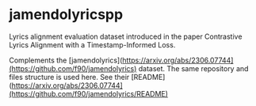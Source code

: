 # jamendolyricspp

Lyrics alignment evaluation dataset introduced in the paper Contrastive Lyrics Alignment with a Timestamp-Informed Loss.

Complements the [jamendolyrics](https://arxiv.org/abs/2306.07744](https://github.com/f90/jamendolyrics) dataset. The same repository and files structure is used here. See their [README](https://arxiv.org/abs/2306.07744](https://github.com/f90/jamendolyrics/README)
